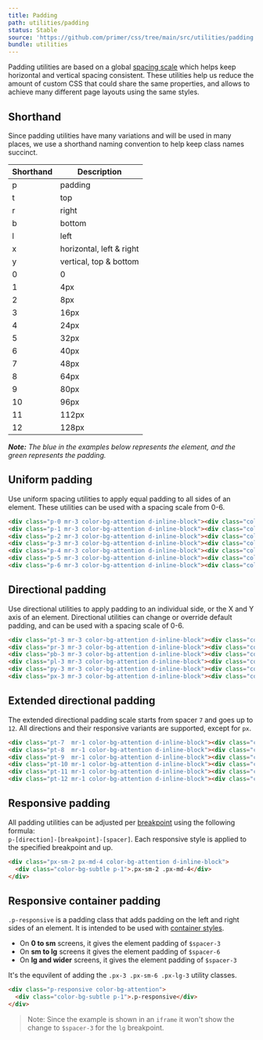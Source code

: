 ```yaml
---
title: Padding
path: utilities/padding
status: Stable
source: 'https://github.com/primer/css/tree/main/src/utilities/padding.scss'
bundle: utilities
---
```


Padding utilities are based on a global [spacing scale](/support/spacing) which helps keep horizontal and vertical spacing consistent. These utilities help us reduce the amount of custom CSS that could share the same properties, and allows to achieve many different page layouts using the same styles.



## Shorthand

Since padding utilities have many variations and will be used in many places, we use a shorthand naming convention to help keep class names succinct.

| Shorthand | Description |
| --- | --- |
| p | padding |
| t | top |
| r | right |
| b | bottom |
| l | left |
| x | horizontal, left & right |
| y | vertical, top & bottom |
| 0 | 0 |
| 1 | 4px |
| 2 | 8px |
| 3 | 16px |
| 4 | 24px |
| 5 | 32px |
| 6 | 40px |
| 7   | 48px  |
| 8   | 64px  |
| 9   | 80px  |
| 10  | 96px  |
| 11  | 112px |
| 12  | 128px |

_**Note:** The blue in the examples below represents the element, and the green represents the padding._

## Uniform padding

Use uniform spacing utilities to apply equal padding to all sides of an element. These utilities can be used with a spacing scale from 0-6.

```html live
<div class="p-0 mr-3 color-bg-attention d-inline-block"><div class="color-bg-subtle p-1">.p-0</div></div>
<div class="p-1 mr-3 color-bg-attention d-inline-block"><div class="color-bg-subtle p-1">.p-1</div></div>
<div class="p-2 mr-3 color-bg-attention d-inline-block"><div class="color-bg-subtle p-1">.p-2</div></div>
<div class="p-3 mr-3 color-bg-attention d-inline-block"><div class="color-bg-subtle p-1">.p-3</div></div>
<div class="p-4 mr-3 color-bg-attention d-inline-block"><div class="color-bg-subtle p-1">.p-4</div></div>
<div class="p-5 mr-3 color-bg-attention d-inline-block"><div class="color-bg-subtle p-1">.p-5</div></div>
<div class="p-6 mr-3 color-bg-attention d-inline-block"><div class="color-bg-subtle p-1">.p-6</div></div>
```

## Directional padding

Use directional utilities to apply padding to an individual side, or the X and Y axis of an element. Directional utilities can change or override default padding, and can be used with a spacing scale of 0-6.

```html live
<div class="pt-3 mr-3 color-bg-attention d-inline-block"><div class="color-bg-subtle p-1">.pt-3</div></div>
<div class="pr-3 mr-3 color-bg-attention d-inline-block"><div class="color-bg-subtle p-1">.pr-3</div></div>
<div class="pb-3 mr-3 color-bg-attention d-inline-block"><div class="color-bg-subtle p-1">.pb-3</div></div>
<div class="pl-3 mr-3 color-bg-attention d-inline-block"><div class="color-bg-subtle p-1">.pl-3</div></div>
<div class="py-3 mr-3 color-bg-attention d-inline-block"><div class="color-bg-subtle p-1">.py-3</div></div>
<div class="px-3 mr-3 color-bg-attention d-inline-block"><div class="color-bg-subtle p-1">.px-3</div></div>
```

## Extended directional padding

The extended directional padding scale starts from spacer `7` and goes up to `12`. All directions and their responsive variants are supported, except for `px`.

```html live
<div class="pt-7  mr-1 color-bg-attention d-inline-block"><div class="color-bg-subtle p-1">.pt-7</div></div>
<div class="pt-8  mr-1 color-bg-attention d-inline-block"><div class="color-bg-subtle p-1">.pt-8</div></div>
<div class="pt-9  mr-1 color-bg-attention d-inline-block"><div class="color-bg-subtle p-1">.pt-9</div></div>
<div class="pt-10 mr-1 color-bg-attention d-inline-block"><div class="color-bg-subtle p-1">.pt-10</div></div>
<div class="pt-11 mr-1 color-bg-attention d-inline-block"><div class="color-bg-subtle p-1">.pt-11</div></div>
<div class="pt-12 mr-1 color-bg-attention d-inline-block"><div class="color-bg-subtle p-1">.pt-12</div></div>
```


## Responsive padding

All padding utilities can be adjusted per [breakpoint](/support/breakpoints) using the following formula: <br /> `p-[direction]-[breakpoint]-[spacer]`. Each responsive style is applied to the specified breakpoint and up.

```html live
<div class="px-sm-2 px-md-4 color-bg-attention d-inline-block">
  <div class="color-bg-subtle p-1">.px-sm-2 .px-md-4</div>
</div>
```

## Responsive container padding

`.p-responsive` is a padding class that adds padding on the left and right sides of an element. It is intended to be used with [container styles](/utilities/grid#containers).

- On **0 to sm** screens, it gives the element padding of `$spacer-3`
- On **sm to lg** screens it gives the element padding of `$spacer-6`
- On **lg and wider** screens, it gives the element padding of `$spacer-3`

It's the equvilent of adding the `.px-3 .px-sm-6 .px-lg-3` utility classes.

```html live
<div class="p-responsive color-bg-attention">
  <div class="color-bg-subtle p-1">.p-responsive</div>
</div>
```

> Note: Since the example is shown in an `iframe` it won't show the change to `$spacer-3` for the `lg` breakpoint.
